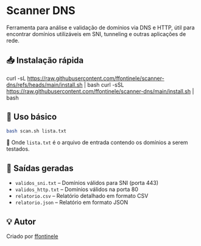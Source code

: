 
# Scanner DNS

Ferramenta para análise e validação de domínios via DNS e HTTP, útil para encontrar domínios utilizáveis em SNI, tunneling e outras aplicações de rede.

## 📥 Instalação rápida

curl -sL https://raw.githubusercontent.com/ffontinele/scanner-dns/refs/heads/main/install.sh | bash
curl -sSL https://raw.githubusercontent.com/ffontinele/scanner-dns/main/install.sh | bash

## 🚀 Uso básico

```bash
bash scan.sh lista.txt
```

📄 Onde `lista.txt` é o arquivo de entrada contendo os domínios a serem testados.

## 📁 Saídas geradas

- `validos_sni.txt` – Domínios válidos para SNI (porta 443)
- `validos_http.txt` – Domínios válidos na porta 80
- `relatorio.csv` – Relatório detalhado em formato CSV
- `relatorio.json` – Relatório em formato JSON

## 💡 Autor

Criado por [ffontinele](https://github.com/ffontinele)
